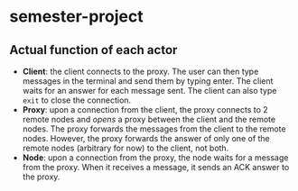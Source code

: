 # semester-project

## Actual function of each actor

- **Client**: the client connects to the proxy. The user can then type messages in the terminal and send them by typing enter. The client waits for an answer for each message sent. The client can also type `exit` to close the connection.
- **Proxy**: upon a connection from the client, the proxy connects to 2 remote nodes and _opens_ a proxy between the client and the remote nodes. The proxy forwards the messages from the client to the remote nodes. However, the proxy forwards the answer of only one of the remote nodes (arbitrary for now) to the client, not both.
- **Node**: upon a connection from the proxy, the node waits for a message from the proxy. When it receives a message, it sends an ACK answer to the proxy.
